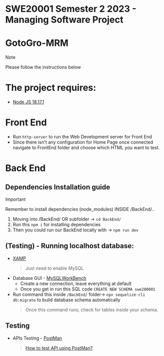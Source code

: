 # SWE20001 Semester 2 2023 - Managing Software Project

# GotoGro-MRM

> [!NOTE]
> Please follow the instructions below

# The project requires:

- [Node JS 18.17.1](https://nodejs.org/en)


# Front End
 - Run ```http-server``` to run the Web Development server for Front End
 - Since there isn't any configuration for Home Page once connected navigate to FrontEnd folder and choose which HTML you want to test.

# Back End
## Dependencies Installation guide
> [!Important]
> Remember to install dependencies (node_modules) INSIDE <root> /BackEnd/.. 
1. Moving into /BackEnd/ OR subfolder -> `cd BackEnd/`
2. Run this `npm i` for installing dependencies
3. Then you could run our BackEnd locally with -> `npm run dev`

## (Testing) - Running localhost database:

- [XAMP](https://www.apachefriends.org/download.html)
  > Just need to enable MySQL
- Database GUI - [MySQLWorkBench](https://www.mysql.com/products/workbench/)
  -  Create a new connection, leave everything at default
  -  Once you get in run this SQL code ```CREATE NEW SCHEMA swe200001```
- Run command this inside ```/BackEnd/``` folder-> `npx sequelize-cli db:migrate` to build database schema automatically
  > Once this command runs, check for tables inside your schema.

## Testing

- APIs Testing - [PostMan](https://www.postman.com)
  > [How to test API using PostMan?](https://youtu.be/CLG0ha_a0q8?si=X-ED1t5GpPRQ-qct)




